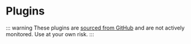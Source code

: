 <script setup>
import PluginListing from "./components/PluginListing.vue";
</script>

# Plugins

::: warning
These plugins are [sourced from GitHub](https://github.com/search?q=shelter-plugins&type=repositories) and are not actively monitored. Use at your own risk.
:::

<PluginListing />
